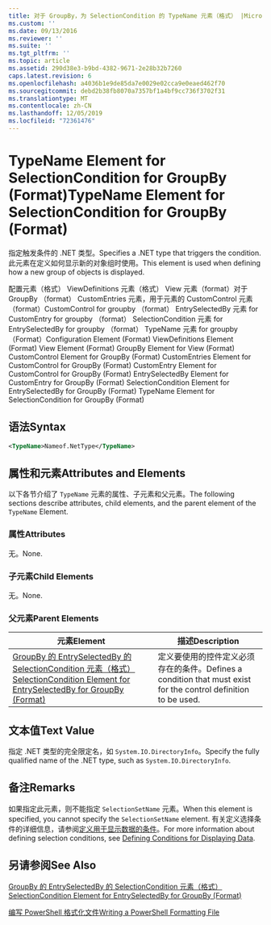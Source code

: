 ```yaml
---
title: 对于 GroupBy，为 SelectionCondition 的 TypeName 元素（格式） |Microsoft Docs
ms.custom: ''
ms.date: 09/13/2016
ms.reviewer: ''
ms.suite: ''
ms.tgt_pltfrm: ''
ms.topic: article
ms.assetid: 290d38e3-b9bd-4382-9671-2e28b32b7260
caps.latest.revision: 6
ms.openlocfilehash: a4036b1e9de85da7e0029e02cca9e0eaed462f70
ms.sourcegitcommit: debd2b38fb8070a7357bf1a4bf9cc736f3702f31
ms.translationtype: MT
ms.contentlocale: zh-CN
ms.lasthandoff: 12/05/2019
ms.locfileid: "72361476"
---
```

# <a name="typename-element-for-selectioncondition-for-groupby-format"></a><span data-ttu-id="1d21a-102">TypeName Element for SelectionCondition for GroupBy (Format)</span><span class="sxs-lookup"><span data-stu-id="1d21a-102">TypeName Element for SelectionCondition for GroupBy (Format)</span></span>

<span data-ttu-id="1d21a-103">指定触发条件的 .NET 类型。</span><span class="sxs-lookup"><span data-stu-id="1d21a-103">Specifies a .NET type that triggers the condition.</span></span> <span data-ttu-id="1d21a-104">此元素在定义如何显示新的对象组时使用。</span><span class="sxs-lookup"><span data-stu-id="1d21a-104">This element is used when defining how a new group of objects is displayed.</span></span>

<span data-ttu-id="1d21a-105">配置元素（格式） ViewDefinitions 元素（格式） View 元素（format）对于 GroupBy （format） CustomEntries 元素，用于元素的 CustomControl 元素（format）CustomControl for groupby （format） EntrySelectedBy 元素 for CustomEntry for groupby （format） SelectionCondition 元素 for EntrySelectedBy for groupby （format） TypeName 元素 for groupby （Format）</span><span class="sxs-lookup"><span data-stu-id="1d21a-105">Configuration Element (Format) ViewDefinitions Element (Format) View Element (Format) GroupBy Element for View (Format) CustomControl Element for GroupBy (Format) CustomEntries Element for CustomControl for GroupBy (Format) CustomEntry Element for CustomControl for GroupBy (Format) EntrySelectedBy Element for CustomEntry for GroupBy (Format) SelectionCondition Element for EntrySelectedBy for GroupBy (Format) TypeName Element for SelectionCondition for GroupBy  (Format)</span></span>

## <a name="syntax"></a><span data-ttu-id="1d21a-106">语法</span><span class="sxs-lookup"><span data-stu-id="1d21a-106">Syntax</span></span>

```xml
<TypeName>Nameof.NetType</TypeName>

```

## <a name="attributes-and-elements"></a><span data-ttu-id="1d21a-107">属性和元素</span><span class="sxs-lookup"><span data-stu-id="1d21a-107">Attributes and Elements</span></span>

<span data-ttu-id="1d21a-108">以下各节介绍了 `TypeName` 元素的属性、子元素和父元素。</span><span class="sxs-lookup"><span data-stu-id="1d21a-108">The following sections describe attributes, child elements, and the parent element of the `TypeName` Element.</span></span>

### <a name="attributes"></a><span data-ttu-id="1d21a-109">属性</span><span class="sxs-lookup"><span data-stu-id="1d21a-109">Attributes</span></span>

<span data-ttu-id="1d21a-110">无。</span><span class="sxs-lookup"><span data-stu-id="1d21a-110">None.</span></span>

### <a name="child-elements"></a><span data-ttu-id="1d21a-111">子元素</span><span class="sxs-lookup"><span data-stu-id="1d21a-111">Child Elements</span></span>

<span data-ttu-id="1d21a-112">无。</span><span class="sxs-lookup"><span data-stu-id="1d21a-112">None.</span></span>

### <a name="parent-elements"></a><span data-ttu-id="1d21a-113">父元素</span><span class="sxs-lookup"><span data-stu-id="1d21a-113">Parent Elements</span></span>

|<span data-ttu-id="1d21a-114">元素</span><span class="sxs-lookup"><span data-stu-id="1d21a-114">Element</span></span>|<span data-ttu-id="1d21a-115">描述</span><span class="sxs-lookup"><span data-stu-id="1d21a-115">Description</span></span>|
|-------------|-----------------|
|[<span data-ttu-id="1d21a-116">GroupBy 的 EntrySelectedBy 的 SelectionCondition 元素（格式）</span><span class="sxs-lookup"><span data-stu-id="1d21a-116">SelectionCondition Element for EntrySelectedBy for GroupBy (Format)</span></span>](./selectioncondition-element-for-entryselectedby-for-groupby-format.md)|<span data-ttu-id="1d21a-117">定义要使用的控件定义必须存在的条件。</span><span class="sxs-lookup"><span data-stu-id="1d21a-117">Defines a condition that must exist for the control definition to be used.</span></span>|

## <a name="text-value"></a><span data-ttu-id="1d21a-118">文本值</span><span class="sxs-lookup"><span data-stu-id="1d21a-118">Text Value</span></span>

<span data-ttu-id="1d21a-119">指定 .NET 类型的完全限定名，如 `System.IO.DirectoryInfo`。</span><span class="sxs-lookup"><span data-stu-id="1d21a-119">Specify the fully qualified name of the .NET type, such as `System.IO.DirectoryInfo`.</span></span>

## <a name="remarks"></a><span data-ttu-id="1d21a-120">备注</span><span class="sxs-lookup"><span data-stu-id="1d21a-120">Remarks</span></span>

<span data-ttu-id="1d21a-121">如果指定此元素，则不能指定 `SelectionSetName` 元素。</span><span class="sxs-lookup"><span data-stu-id="1d21a-121">When this element is specified, you cannot specify the `SelectionSetName` element.</span></span> <span data-ttu-id="1d21a-122">有关定义选择条件的详细信息，请参阅[定义用于显示数据的条件](./defining-conditions-for-displaying-data.md)。</span><span class="sxs-lookup"><span data-stu-id="1d21a-122">For more information about defining selection conditions, see [Defining Conditions for Displaying Data](./defining-conditions-for-displaying-data.md).</span></span>

## <a name="see-also"></a><span data-ttu-id="1d21a-123">另请参阅</span><span class="sxs-lookup"><span data-stu-id="1d21a-123">See Also</span></span>

[<span data-ttu-id="1d21a-124">GroupBy 的 EntrySelectedBy 的 SelectionCondition 元素（格式）</span><span class="sxs-lookup"><span data-stu-id="1d21a-124">SelectionCondition Element for EntrySelectedBy for GroupBy (Format)</span></span>](./selectioncondition-element-for-entryselectedby-for-groupby-format.md)

[<span data-ttu-id="1d21a-125">编写 PowerShell 格式化文件</span><span class="sxs-lookup"><span data-stu-id="1d21a-125">Writing a PowerShell Formatting File</span></span>](./writing-a-powershell-formatting-file.md)
